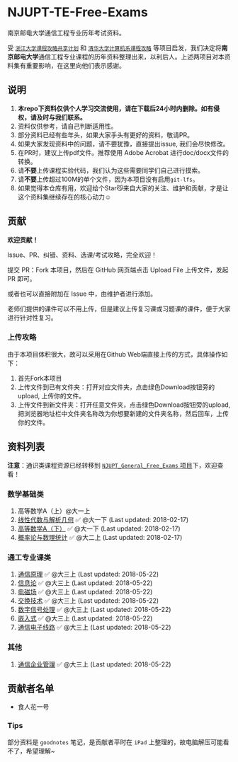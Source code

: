 # NJUPT-TE-Free-Exams
南京邮电大学通信工程专业历年考试资料。

受 [`浙江大学课程攻略共享计划`](https://github.com/QSCTech/zju-icicles) 和 [`清华大学计算机系课程攻略`](https://github.com/Trinkle23897/THU-CST-Cracker) 等项目启发，我们决定将**南京邮电大学**通信工程专业课程的历年资料整理出来，以利后人。上述两项目对本资料集有重要影响，在这里向他们表示感谢。

## 说明

1. **本repo下资料仅供个人学习交流使用，请在下载后24小时内删除。如有侵权，请及时与我们联系。**
2. 资料仅供参考，请自己判断适用性。
3. 部分资料已经有些年头，如果大家手头有更好的资料，敬请PR。 
4. 如果大家发现资料中的问题，请不要犹豫，直接提出issue, 我们会尽快修改。
5. 在PR时，建议上传pdf文件。推荐使用 Adobe Acrobat 进行doc/docx文件的转换。
6. 请**不要**上传课程实验代码，我们认为这些需要同学们自己进行摸索。
7. 请**不要**上传超过100M的单个文件，因为本项目没有启用`git-lfs`。
8. 如果觉得本仓库有用，欢迎给个Star😼来自大家的关注、维护和贡献，才是让这个资料集继续存在的核心动力☺️

## 贡献

**欢迎贡献！**

Issue、PR、纠错、资料、选课/考试攻略，完全欢迎！

提交 PR：Fork 本项目，然后在 GitHub 网页端点击 Upload File 上传文件，发起 PR 即可。

或者也可以直接附加在 Issue 中，由维护者进行添加。

老师们提供的课件可以不用上传，但是建议上传复习课或习题课的课件，便于大家进行针对性复习。

### 上传攻略

由于本项目体积很大，故可以采用在Github Web端直接上传的方式，具体操作如下：

1. 首先Fork本项目
2. 上传文件到已有文件夹：打开对应文件夹，点击绿色Download按钮旁的upload, 上传你的文件。
3. 上传文件到新文件夹：打开任意文件夹，点击绿色Download按钮旁的upload, 把浏览器地址栏中文件夹名称改为你想要新建的文件夹名称，然后回车，上传你的文件。

## 资料列表

**注意**：通识类课程资源已经转移到 [`NJUPT_General_Free_Exams` 项目](https://github.com/NJUPTFreeExams/NJUPT_General_Free_Exams)下，欢迎查看！

### 数学基础类

1. 高等数学A（上）@大一上
2. [线性代数与解析几何](https://github.com/NJUPTFreeExams/NJUPT_General_Free_Exams/tree/master/%E7%BA%BF%E6%80%A7%E4%BB%A3%E6%95%B0%E4%B8%8E%E8%A7%A3%E6%9E%90%E5%87%A0%E4%BD%95) ✅ @大一下 (Last updated: 2018-02-17)
3. [高等数学A（下）](https://github.com/NJUPTFreeExams/NJUPT_General_Free_Exams/tree/master/%E9%AB%98%E7%AD%89%E6%95%B0%E5%AD%A6A%EF%BC%88%E4%B8%8B%EF%BC%89) ✅ @大一下 (Last updated: 2018-02-17)
4. [概率论与数理统计](https://github.com/NJUPTFreeExams/NJUPT_General_Free_Exams/tree/master/%E6%A6%82%E7%8E%87%E8%AE%BA%E4%B8%8E%E6%95%B0%E7%90%86%E7%BB%9F%E8%AE%A1) ✅ @大二上 (Last updated: 2018-02-17)

### 通工专业课类

1. [通信原理](https://github.com/NJUPTFreeExams/NJUPT-TE-Free-Exams/tree/master/通信原理) ✅ @大三上 (Last updated: 2018-05-22)
2. [信息论](https://github.com/NJUPTFreeExams/NJUPT-TE-Free-Exams/tree/master/信息论) ✅ @大三上 (Last updated: 2018-05-22)
3. [电磁场](https://github.com/NJUPTFreeExams/NJUPT-TE-Free-Exams/tree/master/电磁场?1558493225187) ✅ @大三上 (Last updated: 2018-05-22)
4. [交换技术](https://github.com/NJUPTFreeExams/NJUPT-TE-Free-Exams/tree/master/交换技术?1558493247935) ✅ @大三上 (Last updated: 2018-05-22)
5. [数字信号处理](https://github.com/NJUPTFreeExams/NJUPT-TE-Free-Exams/tree/master/数字信号处理?1558493265163) ✅ @大三上 (Last updated: 2018-05-22)
6. [嵌入式](https://github.com/NJUPTFreeExams/NJUPT-TE-Free-Exams/tree/master/嵌入式?1558493288559) ✅ @大三上 (Last updated: 2018-05-22)
7. [通信电子线路](https://github.com/NJUPTFreeExams/NJUPT-TE-Free-Exams/tree/master/通信电子线路?1558493308353) ✅ @大三上 (Last updated: 2018-05-22)

### 其他

1. [通信企业管理](https://github.com/NJUPTFreeExams/NJUPT-TE-Free-Exams/tree/master/通信企业管理?1558493333104) ✅ @大三上 (Last updated: 2018-05-22)

## 贡献者名单

- 食人花一号

### Tips

部分资料是 `goodnotes` 笔记，是贡献者平时在 `iPad` 上整理的，故电脑解压可能看不了，希望理解~